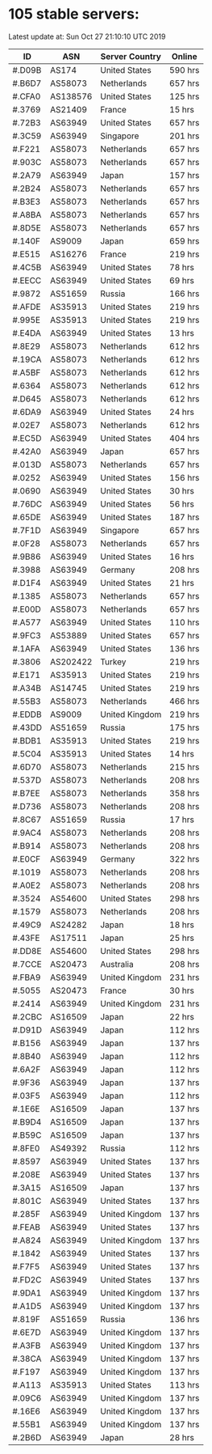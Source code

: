 # 105 stable servers:

Latest update at: Sun Oct 27 21:10:10 UTC 2019

| ID | ASN | Server Country | Online |
| -- | --- | -------------- | ------ |
| #.D09B | AS174 | United States | 590 hrs |
| #.B6D7 | AS58073 | Netherlands | 657 hrs |
| #.CFA0 | AS138576 | United States | 125 hrs |
| #.3769 | AS21409 | France | 15 hrs |
| #.72B3 | AS63949 | United States | 657 hrs |
| #.3C59 | AS63949 | Singapore | 201 hrs |
| #.F221 | AS58073 | Netherlands | 657 hrs |
| #.903C | AS58073 | Netherlands | 657 hrs |
| #.2A79 | AS63949 | Japan | 157 hrs |
| #.2B24 | AS58073 | Netherlands | 657 hrs |
| #.B3E3 | AS58073 | Netherlands | 657 hrs |
| #.A8BA | AS58073 | Netherlands | 657 hrs |
| #.8D5E | AS58073 | Netherlands | 657 hrs |
| #.140F | AS9009 | Japan | 659 hrs |
| #.E515 | AS16276 | France | 219 hrs |
| #.4C5B | AS63949 | United States | 78 hrs |
| #.EECC | AS63949 | United States | 69 hrs |
| #.9872 | AS51659 | Russia | 166 hrs |
| #.AFDE | AS35913 | United States | 219 hrs |
| #.995E | AS35913 | United States | 219 hrs |
| #.E4DA | AS63949 | United States | 13 hrs |
| #.8E29 | AS58073 | Netherlands | 612 hrs |
| #.19CA | AS58073 | Netherlands | 612 hrs |
| #.A5BF | AS58073 | Netherlands | 612 hrs |
| #.6364 | AS58073 | Netherlands | 612 hrs |
| #.D645 | AS58073 | Netherlands | 612 hrs |
| #.6DA9 | AS63949 | United States | 24 hrs |
| #.02E7 | AS58073 | Netherlands | 612 hrs |
| #.EC5D | AS63949 | United States | 404 hrs |
| #.42A0 | AS63949 | Japan | 657 hrs |
| #.013D | AS58073 | Netherlands | 657 hrs |
| #.0252 | AS63949 | United States | 156 hrs |
| #.0690 | AS63949 | United States | 30 hrs |
| #.76DC | AS63949 | United States | 56 hrs |
| #.65DE | AS63949 | United States | 187 hrs |
| #.7F1D | AS63949 | Singapore | 657 hrs |
| #.0F28 | AS58073 | Netherlands | 657 hrs |
| #.9B86 | AS63949 | United States | 16 hrs |
| #.3988 | AS63949 | Germany | 208 hrs |
| #.D1F4 | AS63949 | United States | 21 hrs |
| #.1385 | AS58073 | Netherlands | 657 hrs |
| #.E00D | AS58073 | Netherlands | 657 hrs |
| #.A577 | AS63949 | United States | 110 hrs |
| #.9FC3 | AS53889 | United States | 657 hrs |
| #.1AFA | AS63949 | United States | 136 hrs |
| #.3806 | AS202422 | Turkey | 219 hrs |
| #.E171 | AS35913 | United States | 219 hrs |
| #.A34B | AS14745 | United States | 219 hrs |
| #.55B3 | AS58073 | Netherlands | 466 hrs |
| #.EDDB | AS9009 | United Kingdom | 219 hrs |
| #.43DD | AS51659 | Russia | 175 hrs |
| #.BDB1 | AS35913 | United States | 219 hrs |
| #.5C04 | AS35913 | United States | 14 hrs |
| #.6D70 | AS58073 | Netherlands | 215 hrs |
| #.537D | AS58073 | Netherlands | 208 hrs |
| #.B7EE | AS58073 | Netherlands | 358 hrs |
| #.D736 | AS58073 | Netherlands | 208 hrs |
| #.8C67 | AS51659 | Russia | 17 hrs |
| #.9AC4 | AS58073 | Netherlands | 208 hrs |
| #.B914 | AS58073 | Netherlands | 208 hrs |
| #.E0CF | AS63949 | Germany | 322 hrs |
| #.1019 | AS58073 | Netherlands | 208 hrs |
| #.A0E2 | AS58073 | Netherlands | 208 hrs |
| #.3524 | AS54600 | United States | 298 hrs |
| #.1579 | AS58073 | Netherlands | 208 hrs |
| #.49C9 | AS24282 | Japan | 18 hrs |
| #.43FE | AS17511 | Japan | 25 hrs |
| #.DD8E | AS54600 | United States | 298 hrs |
| #.7CCE | AS20473 | Australia | 208 hrs |
| #.FBA9 | AS63949 | United Kingdom | 231 hrs |
| #.5055 | AS20473 | France | 30 hrs |
| #.2414 | AS63949 | United Kingdom | 231 hrs |
| #.2CBC | AS16509 | Japan | 22 hrs |
| #.D91D | AS63949 | Japan | 112 hrs |
| #.B156 | AS63949 | Japan | 137 hrs |
| #.8B40 | AS63949 | Japan | 112 hrs |
| #.6A2F | AS63949 | Japan | 112 hrs |
| #.9F36 | AS63949 | Japan | 137 hrs |
| #.03F5 | AS63949 | Japan | 112 hrs |
| #.1E6E | AS16509 | Japan | 137 hrs |
| #.B9D4 | AS16509 | Japan | 137 hrs |
| #.B59C | AS16509 | Japan | 137 hrs |
| #.8FE0 | AS49392 | Russia | 112 hrs |
| #.8597 | AS63949 | United States | 137 hrs |
| #.208E | AS63949 | United States | 137 hrs |
| #.3A15 | AS16509 | Japan | 137 hrs |
| #.801C | AS63949 | United States | 137 hrs |
| #.285F | AS63949 | United Kingdom | 137 hrs |
| #.FEAB | AS63949 | United States | 137 hrs |
| #.A824 | AS63949 | United Kingdom | 137 hrs |
| #.1842 | AS63949 | United States | 137 hrs |
| #.F7F5 | AS63949 | United States | 137 hrs |
| #.FD2C | AS63949 | United States | 137 hrs |
| #.9DA1 | AS63949 | United Kingdom | 137 hrs |
| #.A1D5 | AS63949 | United Kingdom | 137 hrs |
| #.819F | AS51659 | Russia | 136 hrs |
| #.6E7D | AS63949 | United Kingdom | 137 hrs |
| #.A3FB | AS63949 | United Kingdom | 137 hrs |
| #.38CA | AS63949 | United Kingdom | 137 hrs |
| #.F197 | AS63949 | United Kingdom | 137 hrs |
| #.A113 | AS35913 | United States | 113 hrs |
| #.09C6 | AS63949 | United Kingdom | 137 hrs |
| #.16E6 | AS63949 | United Kingdom | 137 hrs |
| #.55B1 | AS63949 | United Kingdom | 137 hrs |
| #.2B6D | AS63949 | Japan | 28 hrs |

